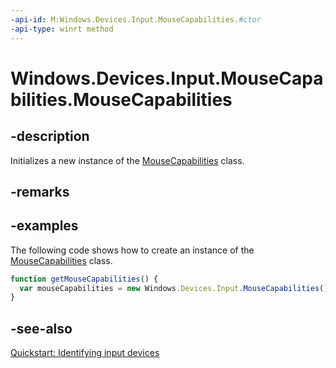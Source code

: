```yaml
---
-api-id: M:Windows.Devices.Input.MouseCapabilities.#ctor
-api-type: winrt method
---
```


<!-- Method syntax
public MouseCapabilities()
-->

# Windows.Devices.Input.MouseCapabilities.MouseCapabilities

## -description
Initializes a new instance of the [MouseCapabilities](mousecapabilities_mousecapabilities.md) class.

## -remarks

## -examples
The following code shows how to create an instance of the [MouseCapabilities](mousecapabilities_mousecapabilities.md) class.

```javascript
function getMouseCapabilities() {
  var mouseCapabilities = new Windows.Devices.Input.MouseCapabilities();
}

```



## -see-also
[Quickstart: Identifying input devices](https://docs.microsoft.com/en-us/windows/uwp/design/input/identify-input-devices)